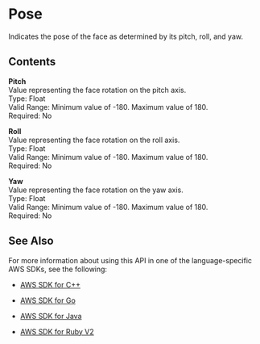 # Pose<a name="API_Pose"></a>

Indicates the pose of the face as determined by its pitch, roll, and yaw\.

## Contents<a name="API_Pose_Contents"></a>

 **Pitch**   
Value representing the face rotation on the pitch axis\.  
Type: Float  
Valid Range: Minimum value of \-180\. Maximum value of 180\.  
Required: No

 **Roll**   
Value representing the face rotation on the roll axis\.  
Type: Float  
Valid Range: Minimum value of \-180\. Maximum value of 180\.  
Required: No

 **Yaw**   
Value representing the face rotation on the yaw axis\.  
Type: Float  
Valid Range: Minimum value of \-180\. Maximum value of 180\.  
Required: No

## See Also<a name="API_Pose_SeeAlso"></a>

For more information about using this API in one of the language\-specific AWS SDKs, see the following:

+  [AWS SDK for C\+\+](http://docs.aws.amazon.com/goto/SdkForCpp/rekognition-2016-06-27/Pose) 

+  [AWS SDK for Go](http://docs.aws.amazon.com/goto/SdkForGoV1/rekognition-2016-06-27/Pose) 

+  [AWS SDK for Java](http://docs.aws.amazon.com/goto/SdkForJava/rekognition-2016-06-27/Pose) 

+  [AWS SDK for Ruby V2](http://docs.aws.amazon.com/goto/SdkForRubyV2/rekognition-2016-06-27/Pose) 